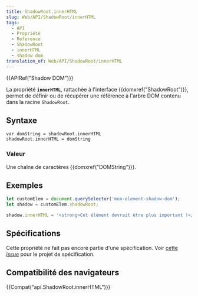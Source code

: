 ```yaml
---
title: ShadowRoot.innerHTML
slug: Web/API/ShadowRoot/innerHTML
tags:
  - API
  - Propriété
  - Reference
  - ShadowRoot
  - innerHTML
  - shadow dom
translation_of: Web/API/ShadowRoot/innerHTML
---
```

{{APIRef("Shadow DOM")}}

La propriété **`innerHTML`**, rattachée à l'interface {{domxref("ShadowRoot")}}, permet de définir ou de récupérer une référence à l'arbre DOM contenu dans la racine `ShadowRoot`.

## Syntaxe

    var domString = shadowRoot.innerHTML
    shadowRoot.innerHTML = domString

### Valeur

Une chaîne de caractères {{domxref("DOMString")}}.

## Exemples

```js
let customElem = document.querySelector('mon-element-shadow-dom');
let shadow = customElem.shadowRoot;

shadow.innerHTML = '<strong>Cet élément devrait être plus important !</strong>';
```

## Spécifications

Cette propriété ne fait pas encore partie d'une spécification. Voir [cette _issue_](https://github.com/w3c/DOM-Parsing/issues/21) pour le projet de spécification.

## Compatibilité des navigateurs

{{Compat("api.ShadowRoot.innerHTML")}}
